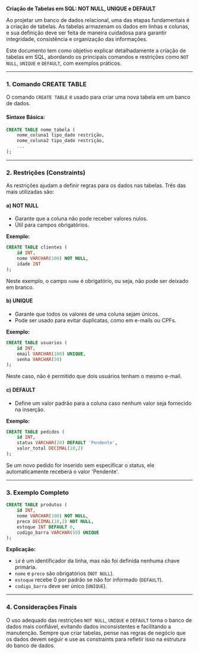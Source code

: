**Criação de Tabelas em SQL: NOT NULL, UNIQUE e DEFAULT**

Ao projetar um banco de dados relacional, uma das etapas fundamentais é a criação de tabelas. As tabelas armazenam os dados em linhas e colunas, e sua definição deve ser feita de maneira cuidadosa para garantir integridade, consistência e organização das informações.

Este documento tem como objetivo explicar detalhadamente a criação de tabelas em SQL, abordando os principais comandos e restrições como `NOT NULL`, `UNIQUE` e `DEFAULT`, com exemplos práticos.

---

### **1. Comando CREATE TABLE**

O comando `CREATE TABLE` é usado para criar uma nova tabela em um banco de dados.

#### **Sintaxe Básica:**
```sql
CREATE TABLE nome_tabela (
    nome_coluna1 tipo_dado restrição,
    nome_coluna2 tipo_dado restrição,
    ...
);
```

---

### **2. Restrições (Constraints)**
As restrições ajudam a definir regras para os dados nas tabelas. Três das mais utilizadas são:

#### **a) NOT NULL**
- Garante que a coluna não pode receber valores nulos.
- Útil para campos obrigatórios.

**Exemplo:**
```sql
CREATE TABLE clientes (
    id INT,
    nome VARCHAR(100) NOT NULL,
    idade INT
);
```
Neste exemplo, o campo `nome` é obrigatório, ou seja, não pode ser deixado em branco.

#### **b) UNIQUE**
- Garante que todos os valores de uma coluna sejam únicos.
- Pode ser usado para evitar duplicatas, como em e-mails ou CPFs.

**Exemplo:**
```sql
CREATE TABLE usuarios (
    id INT,
    email VARCHAR(100) UNIQUE,
    senha VARCHAR(50)
);
```
Neste caso, não é permitido que dois usuários tenham o mesmo e-mail.

#### **c) DEFAULT**
- Define um valor padrão para a coluna caso nenhum valor seja fornecido na inserção.

**Exemplo:**
```sql
CREATE TABLE pedidos (
    id INT,
    status VARCHAR(20) DEFAULT 'Pendente',
    valor_total DECIMAL(10,2)
);
```
Se um novo pedido for inserido sem especificar o status, ele automaticamente receberá o valor 'Pendente'.

---

### **3. Exemplo Completo**
```sql
CREATE TABLE produtos (
    id INT,
    nome VARCHAR(100) NOT NULL,
    preco DECIMAL(10,2) NOT NULL,
    estoque INT DEFAULT 0,
    codigo_barra VARCHAR(50) UNIQUE
);
```
**Explicação:**
- `id` é um identificador da linha, mas não foi definida nenhuma chave primária.
- `nome` e `preco` são obrigatórios (`NOT NULL`).
- `estoque` recebe 0 por padrão se não for informado (`DEFAULT`).
- `codigo_barra` deve ser único (`UNIQUE`).

---

### **4. Considerações Finais**

O uso adequado das restrições `NOT NULL`, `UNIQUE` e `DEFAULT` torna o banco de dados mais confiável, evitando dados inconsistentes e facilitando a manutenção. Sempre que criar tabelas, pense nas regras de negócio que os dados devem seguir e use as constraints para refletir isso na estrutura do banco de dados.

